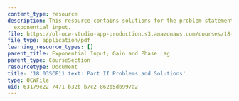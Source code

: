 ```yaml
---
content_type: resource
description: This resource contains solutions for the problem statements related to
  exponential input.
file: https://ol-ocw-studio-app-production.s3.amazonaws.com/courses/18-03sc-differential-equations-fall-2011/63179e227471b32bb7c2862b5db997a2_MIT18_03SCF11_ps2_II_s8_9s.pdf
file_type: application/pdf
learning_resource_types: []
parent_title: Exponential Input; Gain and Phase Lag
parent_type: CourseSection
resourcetype: Document
title: '18.03SCF11 text: Part II Problems and Solutions'
type: OCWFile
uid: 63179e22-7471-b32b-b7c2-862b5db997a2
---
```

